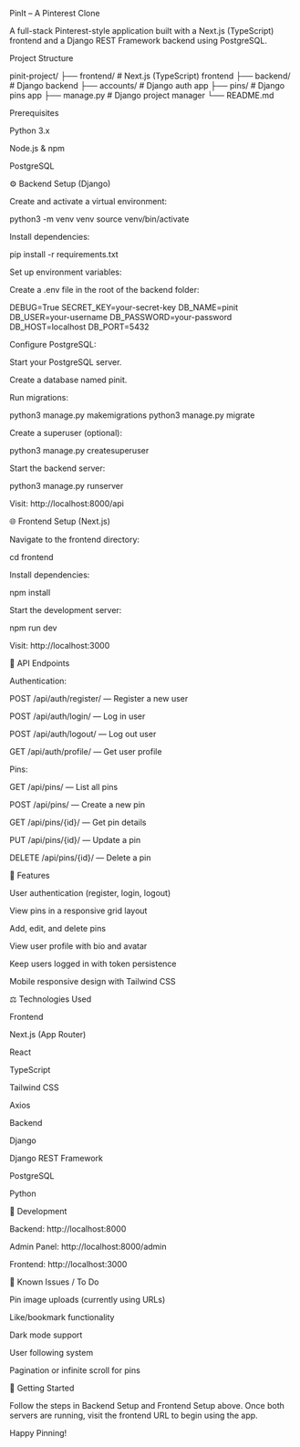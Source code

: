  PinIt – A Pinterest Clone

A full-stack Pinterest-style application built with a Next.js (TypeScript) frontend and a Django REST Framework backend using PostgreSQL.

 Project Structure

pinit-project/
├── frontend/           # Next.js (TypeScript) frontend
├── backend/            # Django backend
├── accounts/           # Django auth app
├── pins/               # Django pins app
├── manage.py           # Django project manager
└── README.md

 Prerequisites

Python 3.x

Node.js & npm

PostgreSQL

⚙️ Backend Setup (Django)

Create and activate a virtual environment:

python3 -m venv venv
source venv/bin/activate

Install dependencies:

pip install -r requirements.txt

Set up environment variables:

Create a .env file in the root of the backend folder:

DEBUG=True
SECRET_KEY=your-secret-key
DB_NAME=pinit
DB_USER=your-username
DB_PASSWORD=your-password
DB_HOST=localhost
DB_PORT=5432

Configure PostgreSQL:

Start your PostgreSQL server.

Create a database named pinit.

Run migrations:

python3 manage.py makemigrations
python3 manage.py migrate

Create a superuser (optional):

python3 manage.py createsuperuser

Start the backend server:

python3 manage.py runserver

Visit: http://localhost:8000/api

🌐 Frontend Setup (Next.js)

Navigate to the frontend directory:

cd frontend

Install dependencies:

npm install

Start the development server:

npm run dev

Visit: http://localhost:3000

🔗 API Endpoints

Authentication:

POST /api/auth/register/ — Register a new user

POST /api/auth/login/ — Log in user

POST /api/auth/logout/ — Log out user

GET /api/auth/profile/ — Get user profile

Pins:

GET /api/pins/ — List all pins

POST /api/pins/ — Create a new pin

GET /api/pins/{id}/ — Get pin details

PUT /api/pins/{id}/ — Update a pin

DELETE /api/pins/{id}/ — Delete a pin

🚀 Features

User authentication (register, login, logout)

View pins in a responsive grid layout

Add, edit, and delete pins

View user profile with bio and avatar

Keep users logged in with token persistence

Mobile responsive design with Tailwind CSS

⚖️ Technologies Used

Frontend

Next.js (App Router)

React

TypeScript

Tailwind CSS

Axios

Backend

Django

Django REST Framework

PostgreSQL

Python

📅 Development

Backend: http://localhost:8000

Admin Panel: http://localhost:8000/admin

Frontend: http://localhost:3000

🚫 Known Issues / To Do

Pin image uploads (currently using URLs)

Like/bookmark functionality

Dark mode support

User following system

Pagination or infinite scroll for pins

🚀 Getting Started

Follow the steps in Backend Setup and Frontend Setup above. Once both servers are running, visit the frontend URL to begin using the app.

Happy Pinning!